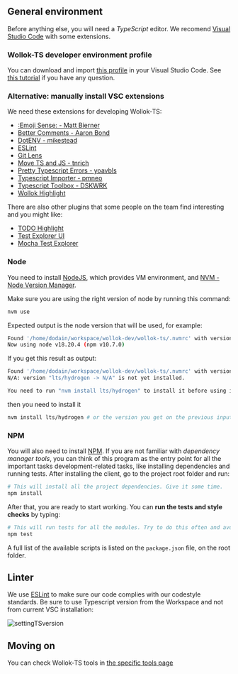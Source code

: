 
## General environment

Before anything else, you will need a *TypeScript* editor. We recomend [Visual Studio Code](https://code.visualstudio.com/) with some extensions.

### Wollok-TS developer environment profile

You can download and import [this profile](./Wollok-Dev%20Base.code-profile) in your Visual Studio Code. See [this tutorial](https://www.youtube.com/watch?v=QjvvqR9KyVo) if you have any question.

### Alternative: manually install VSC extensions

We need these extensions for developing Wollok-TS:

- [:Emoji Sense: - Matt Bierner](https://marketplace.visualstudio.com/items?itemName=bierner.emojisense)
- [Better Comments - Aaron Bond](https://marketplace.visualstudio.com/items?itemName=aaron-bond.better-comments)
- [DotENV - mikestead](https://marketplace.visualstudio.com/items?itemName=mikestead.dotenv)
- [ESLint](https://marketplace.visualstudio.com/items?itemName=dbaeumer.vscode-eslint)
- [Git Lens](https://marketplace.visualstudio.com/items?itemName=eamodio.gitlens)
- [Move TS and JS - tnrich](https://marketplace.visualstudio.com/items?itemName=tnrich.move-ts-js)
- [Pretty Typescript Errors - yoavbls](https://marketplace.visualstudio.com/items?itemName=yoavbls.pretty-ts-errors)
- [Typescript Importer - pmneo](https://marketplace.visualstudio.com/items?itemName=pmneo.tsimporter)
- [Typescript Toolbox - DSKWRK](https://marketplace.visualstudio.com/items?itemName=DSKWRK.vscode-generate-getter-setter)
- [Wollok Highlight](https://marketplace.visualstudio.com/items?itemName=uqbar.wollok-highlight)

There are also other plugins that some people on the team find interesting and you might like:

- [TODO Highlight](https://marketplace.visualstudio.com/items?itemName=wayou.vscode-todo-highlight)
- [Test Explorer UI](https://marketplace.visualstudio.com/items?itemName=hbenl.vscode-test-explorer)
- [Mocha Test Explorer](https://marketplace.visualstudio.com/items?itemName=hbenl.vscode-mocha-test-adapter)

### Node

You need to install [NodeJS](https://nodejs.org/es/), which provides VM environment, and [NVM - Node Version Manager](https://github.com/nvm-sh/nvm).

Make sure you are using the right version of node by running this command:

```bash
nvm use
```

Expected output is the node version that will be used, for example:

```bash
Found '/home/dodain/workspace/wollok-dev/wollok-ts/.nvmrc' with version <lts/hydrogen>
Now using node v18.20.4 (npm v10.7.0)
```

If you get this result as output:

```bash
Found '/home/dodain/workspace/wollok-dev/wollok-ts/.nvmrc' with version <lts/hydrogen>
N/A: version "lts/hydrogen -> N/A" is not yet installed.

You need to run "nvm install lts/hydrogen" to install it before using it.
```

then you need to install it

```bash
nvm install lts/hydrogen # or the version you get on the previous input
```

### NPM

You will also need to install [NPM](https://www.npmjs.com/). If you are not familiar with *dependency manager tools*, you can think of this program as the entry point for all the important tasks development-related tasks, like installing dependencies and running tests. After installing the client, go to the project root folder and run:

```bash
# This will install all the project dependencies. Give it some time.
npm install
```

After that, you are ready to start working. You can **run the tests and style checks** by typing:

```bash
# This will run tests for all the modules. Try to do this often and avoid commiting changes if any test fails.
npm test
```

A full list of the available scripts is listed on the `package.json` file, on the root folder.

## Linter

We use [ESLint](https://eslint.org/) to make sure our code complies with our codestyle standards. Be sure to use Typescript version from the Workspace and not from current VSC installation:

![settingTSversion](https://user-images.githubusercontent.com/4549002/71355632-68957400-255e-11ea-808b-39ec97abff5c.gif)

## Moving on

You can check Wollok-TS tools in [the specific tools page](./Developer-tools.md)